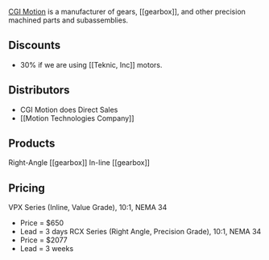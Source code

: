 [CGI Motion](http://www.cgimotion.com/) is a manufacturer of gears, [[gearbox]], and other precision machined parts and subassemblies.

## Discounts
* 30% if we are using [[Teknic, Inc]] motors.

## Distributors
* CGI Motion does Direct Sales
* [[Motion Technologies Company]]

## Products
Right-Angle [[gearbox]]
In-line [[gearbox]]

## Pricing
VPX Series (Inline, Value Grade), 10:1, NEMA 34
 * Price = $650
 * Lead = 3 days
RCX Series (Right Angle, Precision Grade), 10:1, NEMA 34
 * Price = $2077
 * Lead = 3 weeks